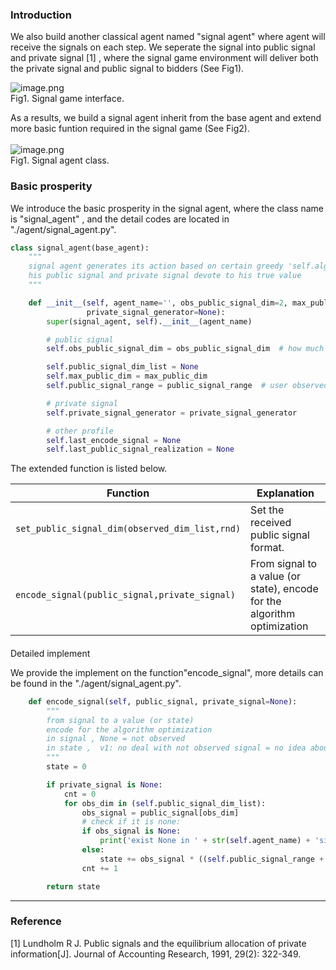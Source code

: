 ### Introduction
We also build another classical agent named "signal agent" where agent will receive the signals on each step. We seperate the signal into public signal and private signal [1] , where the signal game environment will deliver both the private signal and public signal to bidders (See Fig1). 

![image.png](https://intranetproxy.alipay.com/skylark/lark/0/2023/png/229273/1684316183582-3117229f-fd04-4ff2-9622-d171ba635eac.png#clientId=u9b17d421-8bc0-4&from=paste&height=244&id=ua5b28348&originHeight=244&originWidth=542&originalType=binary&ratio=1&rotation=0&showTitle=false&size=100860&status=done&style=none&taskId=ua81f8a11-f551-4428-b5aa-b358843b1b0&title=&width=542)<br />Fig1. Signal game interface.

As a results, we build a signal agent inherit from the base agent and extend more basic funtion required in the signal game (See Fig2).<br /> <br />![image.png](https://intranetproxy.alipay.com/skylark/lark/0/2023/png/229273/1684316871492-54c0e792-f3e2-4c7d-a233-d901e4506b34.png#clientId=uca3ccd8c-e0f2-4&from=paste&height=233&id=u43c56a4e&originHeight=233&originWidth=482&originalType=binary&ratio=1&rotation=0&showTitle=false&size=85270&status=done&style=none&taskId=u3d91b289-79bb-43aa-8b09-86a6625b358&title=&width=482)<br />Fig1. Signal agent class.
### Basic prosperity
We introduce the basic prosperity in the signal agent, where the class name is  "signal_agent " , and the detail codes are located in "./agent/signal_agent.py". 
```python
class signal_agent(base_agent):
    """
    signal agent generates its action based on certain greedy 'self.algorithm'.
    his public signal and private signal devote to his true value
    """

    def __init__(self, agent_name='', obs_public_signal_dim=2, max_public_dim=5, public_signal_range=10,
                 private_signal_generator=None):
        super(signal_agent, self).__init__(agent_name)

        # public signal
        self.obs_public_signal_dim = obs_public_signal_dim  # how much dim of the public signal is observed

        self.public_signal_dim_list = None
        self.max_public_dim = max_public_dim
        self.public_signal_range = public_signal_range  # user observed maximal signal upper bound

        # private signal
        self.private_signal_generator = private_signal_generator

        # other profile
        self.last_encode_signal = None
        self.last_public_signal_realization = None
```


The extended function is listed below.

| **Function** | **Explanation** |
| --- | --- |
| `set_public_signal_dim (observed_dim_list ,rnd)    ` | Set the received public signal format. |
| `encode_signal  (public_signal ,private_signal )    ` | From signal to a value (or state), encode for the algorithm optimization |

#### 
Detailed implement

We provide the implement on the function"encode_signal", more details can be found in the "./agent/signal_agent.py".
```python
    def encode_signal(self, public_signal, private_signal=None):
        """
        from signal to a value (or state)
        encode for the algorithm optimization
        in signal , None = not observed
        in state ,  v1: no deal with not observed signal = no idea about further information on non-observed signal
        """
        state = 0

        if private_signal is None:
            cnt = 0
            for obs_dim in (self.public_signal_dim_list):
                obs_signal = public_signal[obs_dim]
                # check if it is none:
                if obs_signal is None:
                    print('exist None in ' + str(self.agent_name) + 'signal_dim is ' + str(obs_signal))
                else:
                    state += obs_signal * ((self.public_signal_range + 1) ** cnt) #[0-H]
                cnt += 1

        return state
```


---

### Reference
[1] Lundholm R J. Public signals and the equilibrium allocation of private information[J]. Journal of Accounting Research, 1991, 29(2): 322-349.
